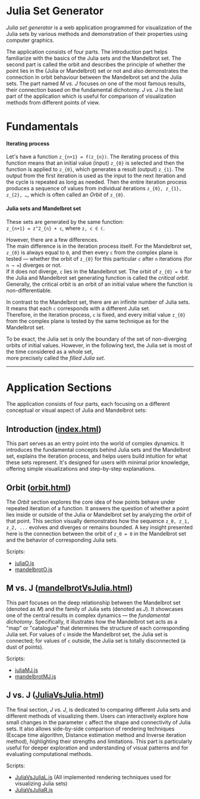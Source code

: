 # Julia Set Generator

*Julia set generator* is a web application programmed for visualization of the Julia sets by various methods and demonstration of their properties using computer graphics.

The application consists of four parts. The introduction part helps familiarize with the basics of the Julia sets and the Mandelbrot set. The second part is called the orbit and 
describes the principle of whether the point lies in the (Julia or Mandelbrot) set or not and also demonstrates the connection in orbit behaviour between the Mandelbrot set and 
the Julia sets. The part named *M vs. J* focuses on one of the most famous results, their connection based on the fundamental dichotomy. *J vs. J* is the last part of the application which is useful 
for comparison of visualization methods from different points of view.

# Fundamentals 

#### Iterating process

Let's have a function `z_{n+1} = f(z_{n})`. The iterating process of this function means that an initial value (input) `z_{0}` is selected and then the function is applied to `z_{0}`, 
which generates a result (output) `z_{1}`. The output from the first iteration is used as the input to the next iteration and the cycle is repeated as long as needed. 
Then the entire iteration process produces a sequence of values from individual iterations `z_{0}, z_{1}, z_{2}, …`, which is often called an *Orbit* of `z_{0}`.

#### Julia sets and Mandelbrot set

These sets are generated by the same function:  
`z_{n+1} = z^2_{n} + c`, where `z, c ∈ ℂ`.

However, there are a few differences.  
The main difference is in the iteration process itself. For the Mandelbrot set, `z_{0}` is always equal to `0`, and then every `c` from the complex plane is tested — whether the orbit of `z_{0}` for this particular `c` after `n` iterations (for `n → ∞`) diverges or not.  
If it does not diverge, `c` lies in the Mandelbrot set. The orbit of `z_{0} = 0` for the Julia and Mandelbrot set generating function is called the *critical orbit*.  
Generally, the critical orbit is an orbit of an initial value where the function is non-differentiable.

In contrast to the Mandelbrot set, there are an infinite number of Julia sets. It means that each `c` corresponds with a different Julia set.  
Therefore, in the iteration process, `c` is fixed, and every initial value `z_{0}` from the complex plane is tested by the same technique as for the Mandelbrot set.

To be exact, the Julia set is only the boundary of the set of non-diverging orbits of initial values. However, in the following text, the Julia set is most of the time considered as a whole set,  
more precisely called the *filled Julia set*.

---

# Application Sections

The application consists of four parts, each focusing on a different conceptual or visual aspect of Julia and Mandelbrot sets:

## Introduction ([index.html](https://github.com/Machar6/JuliaSetGenerator/blob/main/index.html))

This part serves as an entry point into the world of complex dynamics. It introduces the fundamental concepts behind Julia sets and the Mandelbrot set, explains the iteration process, and helps users build intuition for what these sets represent. It's designed for users with minimal prior knowledge, offering simple visualizations and step-by-step explanations.

## Orbit ([orbit.html](https://github.com/Machar6/JuliaSetGenerator/blob/main/orbit.html))

The *Orbit* section explores the core idea of how points behave under repeated iteration of a function. It answers the question of whether a point lies inside or outside of the Julia or Mandelbrot set by analyzing the *orbit* of that point. This section visually demonstrates how the sequence `z_0, z_1, z_2, ...` evolves and diverges or remains bounded. A key insight presented here is the connection between the orbit of `z_0 = 0` in the Mandelbrot set and the behavior of corresponding Julia sets.

Scripts:
- [juliaO.js](https://github.com/Machar6/JuliaSetGenerator/blob/main/juliaO.js)
- [mandelbrotO.js](https://github.com/Machar6/JuliaSetGenerator/blob/main/mandelbrotO.js)

## M vs. J ([mandelbrotVsJulia.html](https://github.com/Machar6/JuliaSetGenerator/blob/main/mandelbrotVsJulia.html))

This part focuses on the deep relationship between the Mandelbrot set (denoted as *M*) and the family of Julia sets (denoted as *J*). It showcases one of the central results in complex dynamics — the *fundamental dichotomy*. Specifically, it illustrates how the Mandelbrot set acts as a "map" or "catalogue" that determines the structure of each corresponding Julia set. For values of `c` inside the Mandelbrot set, the Julia set is connected; for values of `c` outside, the Julia set is totally disconnected (a dust of points).

Scripts:
- [juliaMJ.js](https://github.com/Machar6/JuliaSetGenerator/blob/main/juliaMJ.js)
- [mandelbrotMJ.js](https://github.com/Machar6/JuliaSetGenerator/blob/main/mandelbrotMJ.js)

## J vs. J ([JuliaVsJulia.html](https://github.com/Machar6/JuliaSetGenerator/blob/main/juliaVsJulia.html))

The final section, *J vs. J*, is dedicated to comparing different Julia sets and different methods of visualizing them. Users can interactively explore how small changes in the parameter `c` affect the shape and connectivity of Julia sets. It also allows side-by-side comparison of rendering techniques (Escape time algorithm, Distance estimation method and Inverse iteration method), highlighting their strengths and limitations. This part is particularly useful for deeper exploration and understanding of visual patterns and for evaluating computational methods.

Scripts:
- [JuliaVsJuliaL.js](https://github.com/Machar6/JuliaSetGenerator/blob/main/juliaVsjuliaL.js) (All implemented rendering techniques used for visualizing Julia sets)
- [JuliaVsJuliaR.js](https://github.com/Machar6/JuliaSetGenerator/blob/main/juliaVsjuliaR.js)

